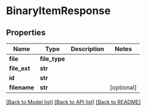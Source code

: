# BinaryItemResponse


## Properties
Name | Type | Description | Notes
------------ | ------------- | ------------- | -------------
**file** | **file_type** |  | 
**file_ext** | **str** |  | 
**id** | **str** |  | 
**filename** | **str** |  | [optional] 

[[Back to Model list]](../README.md#documentation-for-models) [[Back to API list]](../README.md#documentation-for-api-endpoints) [[Back to README]](../README.md)


